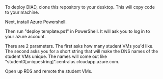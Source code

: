 To deploy DIAD, clone this repository to your desktop.  This will copy code to your machine.

Next, install Azure Powershell.

Then run "deploy template.ps1" in PowerShell.  It will ask you to log in to your azure account.

There are 2 parameters.  The first asks how many student VMs you'd like.
The second asks you for a short string that will make the DNS names of the student VMs unique.  The names will come out like "student0[uniquestring]".centralus.cloudapp.azure.com.

Open up RDS and remote the student VMs.

